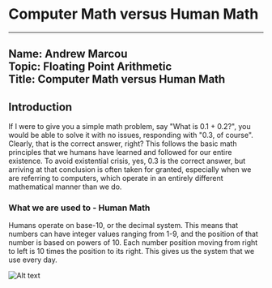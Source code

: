 # Computer Math versus Human Math
---
Name: Andrew Marcou  
Topic: Floating Point Arithmetic  
Title: Computer Math versus Human Math
----

## Introduction
  If I were to give you a simple math problem, say "What is 0.1 + 0.2?", you would be able to solve it with no issues, responding with "0.3, of course". Clearly, that is the correct answer, right? This follows the basic math principles that we humans have learned and followed for our entire existence. To avoid existential crisis, yes, 0.3 is the correct answer, but arriving at that conclusion is often taken for granted, especially when we are referring to computers, which operate in an entirely different mathematical manner than we do. 

### What we are used to - Human Math

Humans operate on base-10, or the decimal system. This means that numbers can have integer values ranging from 1-9, and the position of that number is based on powers of 10. Each number position moving from right to left is 10 times the position to its right. This gives us the system that we use every day. 

![Alt text]([path/to/your/image.png](https://github.com/marcou-andrew/CX4640Project/blob/main/decimal-place-value-chart.webp)https://github.com/marcou-andrew/CX4640Project/blob/main/decimal-place-value-chart.webp)
